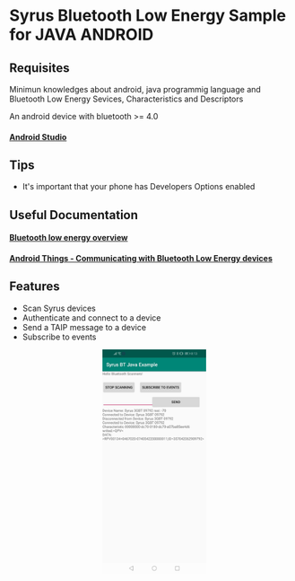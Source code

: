 # Syrus Bluetooth Low Energy Sample for JAVA ANDROID

## Requisites

Minimun knowledges about android, java programmig language and Bluetooth Low Energy Sevices, Characteristics and Descriptors

An android device with bluetooth >= 4.0

#### [Android Studio](https://developer.android.com/studio/install.html?hl=en-419)

## Tips

- It's important that your phone has Developers Options enabled

## Useful Documentation

#### [Bluetooth low energy overview](https://developer.android.com/guide/topics/connectivity/bluetooth-le)

#### [Android Things - Communicating with Bluetooth Low Energy devices](http://nilhcem.com/android-things/bluetooth-low-energy)

## Features

- Scan Syrus devices
- Authenticate and connect to a device
- Send a TAIP message to a device
- Subscribe to events

<img src="screenshot.jpg" style="max-height:400px;text-align:center;margin-left:33%">
